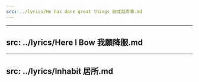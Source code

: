 ```yaml
---
src: ../lyrics/He has done great things 祂成就奇事.md
---
```


---
src: ../lyrics/Here I Bow 我願降服.md
---

---
src: ../lyrics/Inhabit 居所.md
---
